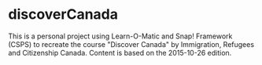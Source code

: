 # discoverCanada
This is a personal project using Learn-O-Matic and Snap! Framework (CSPS) to recreate the course "Discover Canada" by Immigration, Refugees and Citizenship Canada. Content is based on the 2015-10-26 edition.
